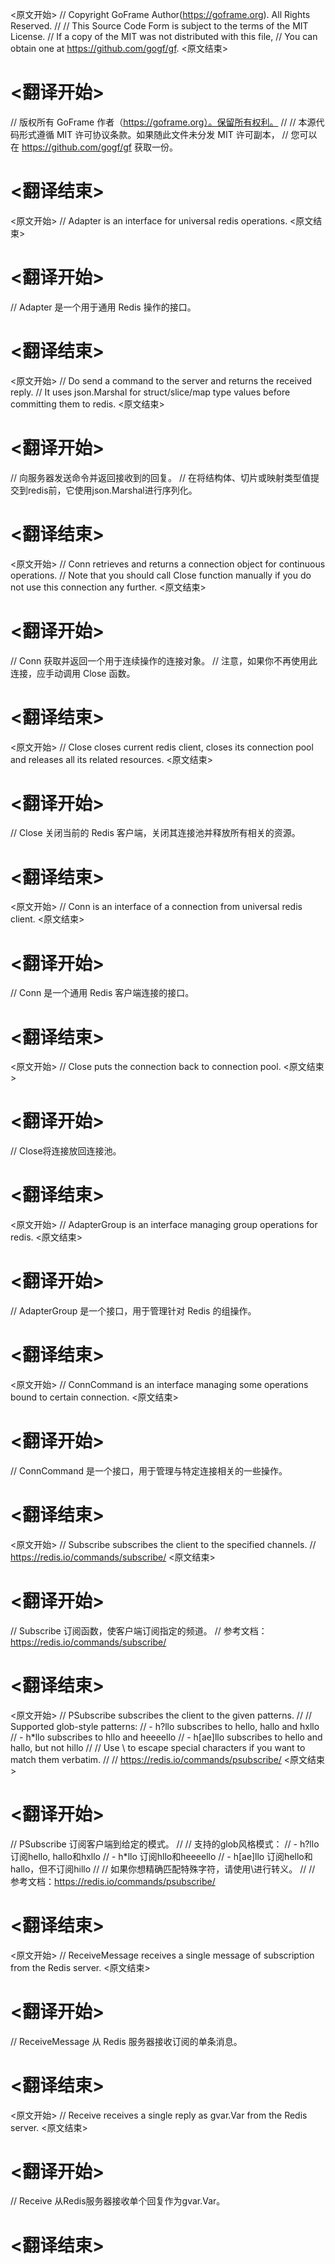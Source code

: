 
<原文开始>
// Copyright GoFrame Author(https://goframe.org). All Rights Reserved.
//
// This Source Code Form is subject to the terms of the MIT License.
// If a copy of the MIT was not distributed with this file,
// You can obtain one at https://github.com/gogf/gf.
<原文结束>

# <翻译开始>
// 版权所有 GoFrame 作者（https://goframe.org）。保留所有权利。
//
// 本源代码形式遵循 MIT 许可协议条款。如果随此文件未分发 MIT 许可副本，
// 您可以在 https://github.com/gogf/gf 获取一份。
# <翻译结束>


<原文开始>
// Adapter is an interface for universal redis operations.
<原文结束>

# <翻译开始>
// Adapter 是一个用于通用 Redis 操作的接口。
# <翻译结束>


<原文开始>
	// Do send a command to the server and returns the received reply.
	// It uses json.Marshal for struct/slice/map type values before committing them to redis.
<原文结束>

# <翻译开始>
// 向服务器发送命令并返回接收到的回复。
// 在将结构体、切片或映射类型值提交到redis前，它使用json.Marshal进行序列化。
# <翻译结束>


<原文开始>
	// Conn retrieves and returns a connection object for continuous operations.
	// Note that you should call Close function manually if you do not use this connection any further.
<原文结束>

# <翻译开始>
// Conn 获取并返回一个用于连续操作的连接对象。
// 注意，如果你不再使用此连接，应手动调用 Close 函数。
# <翻译结束>


<原文开始>
// Close closes current redis client, closes its connection pool and releases all its related resources.
<原文结束>

# <翻译开始>
// Close 关闭当前的 Redis 客户端，关闭其连接池并释放所有相关的资源。
# <翻译结束>


<原文开始>
// Conn is an interface of a connection from universal redis client.
<原文结束>

# <翻译开始>
// Conn 是一个通用 Redis 客户端连接的接口。
# <翻译结束>


<原文开始>
// Close puts the connection back to connection pool.
<原文结束>

# <翻译开始>
// Close将连接放回连接池。
# <翻译结束>


<原文开始>
// AdapterGroup is an interface managing group operations for redis.
<原文结束>

# <翻译开始>
// AdapterGroup 是一个接口，用于管理针对 Redis 的组操作。
# <翻译结束>


<原文开始>
// ConnCommand is an interface managing some operations bound to certain connection.
<原文结束>

# <翻译开始>
// ConnCommand 是一个接口，用于管理与特定连接相关的一些操作。
# <翻译结束>


<原文开始>
	// Subscribe subscribes the client to the specified channels.
	// https://redis.io/commands/subscribe/
<原文结束>

# <翻译开始>
// Subscribe 订阅函数，使客户端订阅指定的频道。
// 参考文档：https://redis.io/commands/subscribe/
# <翻译结束>


<原文开始>
	// PSubscribe subscribes the client to the given patterns.
	//
	// Supported glob-style patterns:
	// - h?llo subscribes to hello, hallo and hxllo
	// - h*llo subscribes to hllo and heeeello
	// - h[ae]llo subscribes to hello and hallo, but not hillo
	//
	// Use \ to escape special characters if you want to match them verbatim.
	//
	// https://redis.io/commands/psubscribe/
<原文结束>

# <翻译开始>
// PSubscribe 订阅客户端到给定的模式。
//
// 支持的glob风格模式：
// - h?llo 订阅hello, hallo和hxllo
// - h*llo 订阅hllo和heeeello
// - h[ae]llo 订阅hello和hallo，但不订阅hillo
//
// 如果你想精确匹配特殊字符，请使用\进行转义。
//
// 参考文档：https://redis.io/commands/psubscribe/
# <翻译结束>


<原文开始>
// ReceiveMessage receives a single message of subscription from the Redis server.
<原文结束>

# <翻译开始>
// ReceiveMessage 从 Redis 服务器接收订阅的单条消息。
# <翻译结束>


<原文开始>
// Receive receives a single reply as gvar.Var from the Redis server.
<原文结束>

# <翻译开始>
// Receive 从Redis服务器接收单个回复作为gvar.Var。
# <翻译结束>

